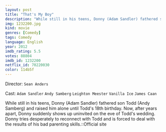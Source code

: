 ```yaml
---
layout: post
title: "That's My Boy"
description: "While still in his teens, Donny (Adam Sandler) fathered son Todd (Andy Samberg) and raised him alone until Todd's 18th birthday. Now, after years apart, Donny suddenly shows up uninvited on the eve of Todd's wedding. Donny tries desperately to reconnect with Todd and is forced to deal with the results of his bad parenting skills..."
img: 1232200.jpg
kind: movie
genres: [Comedy]
tags: Comedy 
language: English
year: 2012
imdb_rating: 5.5
votes: 88804
imdb_id: 1232200
netflix_id: 70220030
color: 114b5f
---
```

Director: `Sean Anders`  

Cast: `Adam Sandler` `Andy Samberg` `Leighton Meester` `Vanilla Ice` `James Caan` 

While still in his teens, Donny (Adam Sandler) fathered son Todd (Andy Samberg) and raised him alone until Todd's 18th birthday. Now, after years apart, Donny suddenly shows up uninvited on the eve of Todd's wedding. Donny tries desperately to reconnect with Todd and is forced to deal with the results of his bad parenting skills.::Official site